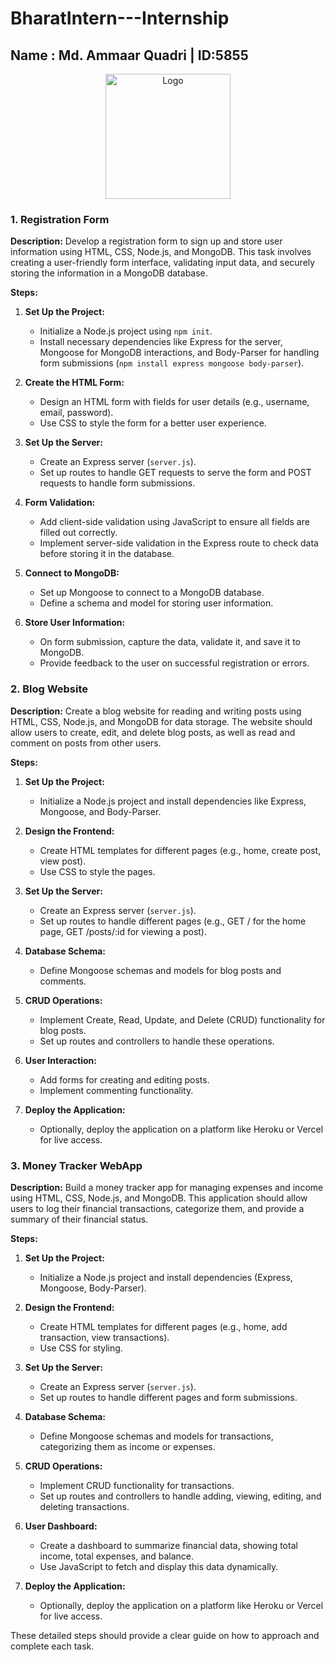 # BharatIntern---Internship


## Name : Md. Ammaar Quadri | ID:5855

<div align="center">
  <img src="https://github.com/maq765/BharatIntern---Internship/raw/main/logo.jpg" alt="Logo" width="200"/>
</div>


### 1. Registration Form
**Description:**
Develop a registration form to sign up and store user information using HTML, CSS, Node.js, and MongoDB. This task involves creating a user-friendly form interface, validating input data, and securely storing the information in a MongoDB database.

**Steps:**
1. **Set Up the Project:**
   - Initialize a Node.js project using `npm init`.
   - Install necessary dependencies like Express for the server, Mongoose for MongoDB interactions, and Body-Parser for handling form submissions (`npm install express mongoose body-parser`).

2. **Create the HTML Form:**
   - Design an HTML form with fields for user details (e.g., username, email, password).
   - Use CSS to style the form for a better user experience.

3. **Set Up the Server:**
   - Create an Express server (`server.js`).
   - Set up routes to handle GET requests to serve the form and POST requests to handle form submissions.

4. **Form Validation:**
   - Add client-side validation using JavaScript to ensure all fields are filled out correctly.
   - Implement server-side validation in the Express route to check data before storing it in the database.

5. **Connect to MongoDB:**
   - Set up Mongoose to connect to a MongoDB database.
   - Define a schema and model for storing user information.

6. **Store User Information:**
   - On form submission, capture the data, validate it, and save it to MongoDB.
   - Provide feedback to the user on successful registration or errors.

### 2. Blog Website
**Description:**
Create a blog website for reading and writing posts using HTML, CSS, Node.js, and MongoDB for data storage. The website should allow users to create, edit, and delete blog posts, as well as read and comment on posts from other users.

**Steps:**
1. **Set Up the Project:**
   - Initialize a Node.js project and install dependencies like Express, Mongoose, and Body-Parser.

2. **Design the Frontend:**
   - Create HTML templates for different pages (e.g., home, create post, view post).
   - Use CSS to style the pages.

3. **Set Up the Server:**
   - Create an Express server (`server.js`).
   - Set up routes to handle different pages (e.g., GET / for the home page, GET /posts/:id for viewing a post).

4. **Database Schema:**
   - Define Mongoose schemas and models for blog posts and comments.

5. **CRUD Operations:**
   - Implement Create, Read, Update, and Delete (CRUD) functionality for blog posts.
   - Set up routes and controllers to handle these operations.

6. **User Interaction:**
   - Add forms for creating and editing posts.
   - Implement commenting functionality.

7. **Deploy the Application:**
   - Optionally, deploy the application on a platform like Heroku or Vercel for live access.

### 3. Money Tracker WebApp
**Description:**
Build a money tracker app for managing expenses and income using HTML, CSS, Node.js, and MongoDB. This application should allow users to log their financial transactions, categorize them, and provide a summary of their financial status.

**Steps:**
1. **Set Up the Project:**
   - Initialize a Node.js project and install dependencies (Express, Mongoose, Body-Parser).

2. **Design the Frontend:**
   - Create HTML templates for different pages (e.g., home, add transaction, view transactions).
   - Use CSS for styling.

3. **Set Up the Server:**
   - Create an Express server (`server.js`).
   - Set up routes to handle different pages and form submissions.

4. **Database Schema:**
   - Define Mongoose schemas and models for transactions, categorizing them as income or expenses.

5. **CRUD Operations:**
   - Implement CRUD functionality for transactions.
   - Set up routes and controllers to handle adding, viewing, editing, and deleting transactions.

6. **User Dashboard:**
   - Create a dashboard to summarize financial data, showing total income, total expenses, and balance.
   - Use JavaScript to fetch and display this data dynamically.

7. **Deploy the Application:**
   - Optionally, deploy the application on a platform like Heroku or Vercel for live access.

These detailed steps should provide a clear guide on how to approach and complete each task.
